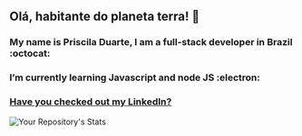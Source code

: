 ## Olá, habitante do planeta terra! 👋

### My name is Priscila Duarte, I am a full-stack developer in Brazil :octocat:

### I’m currently learning Javascript and node JS :electron:


### **[Have you checked out my LinkedIn?](https://www.linkedin.com/in/prisciladuarte1993/)**

![Your Repository's Stats](https://github-readme-stats.vercel.app/api/top-langs/?username=prisciladuarte&theme=blue-green)

